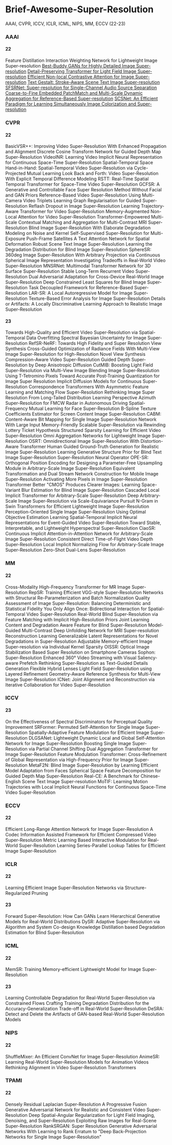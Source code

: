 # Brief-Awesome-Super-Resolution
AAAI, CVPR, ICCV, ICLR, ICML, NIPS, MM, ECCV (22-23)


### AAAI
#### 22
Feature Distillation Interaction Weighting Network for Lightweight Image Super-resolution
[Best-Buddy GANs for Highly Detailed Image Super-resolution](https://ojs.aaai.org/index.php/AAAI/article/view/20030)
[Detail-Preserving Transformer for Light Field Image Super-resolution](https://ojs.aaai.org/index.php/AAAI/article/view/20153)
[Efficient Non-local Contrastive Attention for Image Super-resolution](https://ojs.aaai.org/index.php/AAAI/article/view/20179)
[Text Gestalt: Stroke-Aware Scene Text Image Super-resolution](https://ojs.aaai.org/index.php/AAAI/article/view/19904)
[SFSRNet: Super-resolution for Single-Channel Audio Source Separation](https://ojs.aaai.org/index.php/AAAI/article/view/21372)
[Coarse-to-Fine Embedded PatchMatch and Multi-Scale Dynamic Aggregation for Reference-Based Super-resolution](https://ojs.aaai.org/index.php/AAAI/article/view/20180)
[SCSNet: An Efficient Paradigm for Learning Simultaneously Image Colorization and Super-resolution](https://ojs.aaai.org/index.php/AAAI/article/view/20236)
### CVPR
#### 22
BasicVSR++: Improving Video Super-Resolution With Enhanced Propagation and Alignment
Discrete Cosine Transform Network for Guided Depth Map Super-Resolution
VideoINR: Learning Video Implicit Neural Representation for Continuous Space-Time Super-Resolution
Spatial-Temporal Space Hand-in-Hand: Spatial-Temporal Video Super-Resolution via Cycle-Projected Mutual Learning
Look Back and Forth: Video Super-Resolution With Explicit Temporal Difference Modeling
RSTT: Real-Time Spatial Temporal Transformer for Space-Time Video Super-Resolution
GCFSR: A Generative and Controllable Face Super Resolution Method Without Facial and GAN Priors
Reference-Based Video Super-Resolution Using Multi-Camera Video Triplets
Learning Graph Regularisation for Guided Super-Resolution
Reflash Dropout in Image Super-Resolution
Learning Trajectory-Aware Transformer for Video Super-Resolution
Memory-Augmented Non-Local Attention for Video Super-Resolution
Transformer-Empowered Multi-Scale Contextual Matching and Aggregation for Multi-Contrast MRI Super-Resolution
Blind Image Super-Resolution With Elaborate Degradation Modeling on Noise and Kernel
Self-Supervised Super-Resolution for Multi-Exposure Push-Frame Satellites
A Text Attention Network for Spatial Deformation Robust Scene Text Image Super-Resolution
Learning the Degradation Distribution for Blind Image Super-Resolution
SphereSR: 360deg Image Super-Resolution With Arbitrary Projection via Continuous Spherical Image Representation
Investigating Tradeoffs in Real-World Video Super-Resolution
MNSRNet: Multimodal Transformer Network for 3D Surface Super-Resolution
Stable Long-Term Recurrent Video Super-Resolution
Dual Adversarial Adaptation for Cross-Device Real-World Image Super-Resolution
Deep Constrained Least Squares for Blind Image Super-Resolution
Task Decoupled Framework for Reference-Based Super-Resolution
LAR-SR: A Local Autoregressive Model for Image Super-Resolution
Texture-Based Error Analysis for Image Super-Resolution
Details or Artifacts: A Locally Discriminative Learning Approach to Realistic Image Super-Resolution
#### 23
Towards High-Quality and Efficient Video Super-Resolution via Spatial-Temporal Data Overfitting
Spectral Bayesian Uncertainty for Image Super-Resolution
RefSR-NeRF: Towards High Fidelity and Super Resolution View Synthesis
Cross-Guided Optimization of Radiance Fields With Multi-View Image Super-Resolution for High-Resolution Novel View Synthesis
Compression-Aware Video Super-Resolution
Guided Depth Super-Resolution by Deep Anisotropic Diffusion
CutMIB: Boosting Light Field Super-Resolution via Multi-View Image Blending
Image Super-Resolution Using T-Tetromino Pixels
Toward Accurate Post-Training Quantization for Image Super Resolution
Implicit Diffusion Models for Continuous Super-Resolution
Correspondence Transformers With Asymmetric Feature Learning and Matching Flow Super-Resolution
Rethinking Image Super Resolution From Long-Tailed Distribution Learning Perspective
Azimuth Super-Resolution for FMCW Radar in Autonomous Driving
Spatial-Frequency Mutual Learning for Face Super-Resolution
B-Spline Texture Coefficients Estimator for Screen Content Image Super-Resolution
CABM: Content-Aware Bit Mapping for Single Image Super-Resolution Network With Large Input
Memory-Friendly Scalable Super-Resolution via Rewinding Lottery Ticket Hypothesis
Structured Sparsity Learning for Efficient Video Super-Resolution
Omni Aggregation Networks for Lightweight Image Super-Resolution
OSRT: Omnidirectional Image Super-Resolution With Distortion-Aware Transformer
Human Guided Ground-Truth Generation for Realistic Image Super-Resolution
Learning Generative Structure Prior for Blind Text Image Super-Resolution
Super-Resolution Neural Operator
OPE-SR: Orthogonal Position Encoding for Designing a Parameter-Free Upsampling Module in Arbitrary-Scale Image Super-Resolution
Equivalent Transformation and Dual Stream Network Construction for Mobile Image Super-Resolution
Activating More Pixels in Image Super-Resolution Transformer
Better "CMOS" Produces Clearer Images: Learning Space-Variant Blur Estimation for Blind Image Super-Resolution
Cascaded Local Implicit Transformer for Arbitrary-Scale Super-Resolution
Deep Arbitrary-Scale Image Super-Resolution via Scale-Equivariance Pursuit
N-Gram in Swin Transformers for Efficient Lightweight Image Super-Resolution
Perception-Oriented Single Image Super-Resolution Using Optimal Objective Estimation
Learning Spatial-Temporal Implicit Neural Representations for Event-Guided Video Super-Resolution
Toward Stable, Interpretable, and Lightweight Hyperspectral Super-Resolution
CiaoSR: Continuous Implicit Attention-in-Attention Network for Arbitrary-Scale Image Super-Resolution
Consistent Direct Time-of-Flight Video Depth Super-Resolution
Local Implicit Normalizing Flow for Arbitrary-Scale Image Super-Resolution
Zero-Shot Dual-Lens Super-Resolution

### MM
#### 22
Cross-Modality High-Frequency Transformer for MR Image Super-Resolution
RepSR: Training Efficient VGG-style Super-Resolution Networks with Structural Re-Parameterization and Batch Normalization
Quality Assessment of Image Super-Resolution: Balancing Deterministic and Statistical Fidelity
You Only Align Once: Bidirectional Interaction for Spatial-Temporal Video Super-Resolution
Real-World Blind Super-Resolution via Feature Matching with Implicit High-Resolution Priors
Joint Learning Content and Degradation Aware Feature for Blind Super-Resolution
Model-Guided Multi-Contrast Deep Unfolding Network for MRI Super-resolution Reconstruction
Learning Generalizable Latent Representations for Novel Degradations in Super-Resolution
Adjustable Memory-efficient Image Super-resolution via Individual Kernel Sparsity
OISSR: Optical Image Stabilization Based Super Resolution on Smartphone Cameras
Sophon: Super-Resolution Enhanced 360° Video Streaming with Visual Saliency-aware Prefetch
Rethinking Super-Resolution as Text-Guided Details Generation
Flexible Hybrid Lenses Light Field Super-Resolution using Layered Refinement
Geometry-Aware Reference Synthesis for Multi-View Image Super-Resolution
ICNet: Joint Alignment and Reconstruction via Iterative Collaboration for Video Super-Resolution
### ICCV
#### 23
On the Effectiveness of Spectral Discriminators for Perceptual Quality Improvement
SRFormer: Permuted Self-Attention for Single Image Super-Resolution
Spatially-Adaptive Feature Modulation for Efficient Image Super-Resolution
DLGSANet: Lightweight Dynamic Local and Global Self-Attention Network for Image Super-Resolution
Boosting Single Image Super-Resolution via Partial Channel Shifting
Dual Aggregation Transformer for Image Super-Resolution
Feature Modulation Transformer: Cross-Refinement of Global Representation via High-Frequency Prior for Image Super-Resolution
MetaF2N: Blind Image Super-Resolution by Learning Efficient Model Adaptation from Faces
Spherical Space Feature Decomposition for Guided Depth Map Super-Resolution
Real-CE: A Benchmark for Chinese-English Scene Text Image Super-resolution
MoTIF: Learning Motion Trajectories with Local Implicit Neural Functions for Continuous Space-Time Video Super-Resolution

### ECCV
#### 22
Efficient Long-Range Attention Network for Image Super-Resolution
A Codec Information Assisted Framework for Efficient Compressed Video Super-Resolution
Metric Learning Based Interactive Modulation for Real-World Super-Resolution
Learning Series-Parallel Lookup Tables for Efficient Image Super-Resolution

### ICLR
#### 22
Learning Efficient Image Super-Resolution Networks via Structure-Regularized Pruning
#### 23
Forward Super-Resolution: How Can GANs Learn Hierarchical Generative Models for Real-World Distributions
DySR: Adaptive Super-Resolution via Algorithm and System Co-design
Knowledge Distillation based Degradation Estimation for Blind Super-Resolution

### ICML
#### 22
MemSR: Training Memory-efficient Lightweight Model for Image Super-Resolution
#### 23
Learning Controllable Degradation for Real-World Super-Resolution via Constrained Flows 
Crafting Training Degradation Distribution for the Accuracy-Generalization Trade-off in Real-World Super-Resolution 
DeSRA: Detect and Delete the Artifacts of GAN-based Real-World Super-Resolution Models

### NIPS
#### 22
ShuffleMixer: An Efficient ConvNet for Image Super-Resolution
AnimeSR: Learning Real-World Super-Resolution Models for Animation Videos
Rethinking Alignment in Video Super-Resolution Transformers


### TPAMI
#### 22
Densely Residual Laplacian Super-Resolution
A Progressive Fusion Generative Adversarial Network for Realistic and Consistent Video Super-Resolution
Deep Spatial-Angular Regularization for Light Field Imaging, Denoising, and Super-Resolution
Exploiting Raw Images for Real-Scene Super-Resolution
RankSRGAN: Super Resolution Generative Adversarial Networks With Learning to Rank
Erratum to "Deep Back-Projection Networks for Single Image Super-Resolution"
